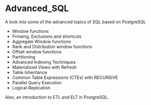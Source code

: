 # Advanced_SQL
A look into some of the advanced topics of SQL based on PostgreSQL
* Window functions
* Frmaing, Exclusions and shortcuts
* Aggregate Window functions
* Rank and Distribution window functions
* Offset window functions
* Partitioning
* Advanced Indexing Techniques
* Materialized Views with Refresh
* Table Inheritance
* Common Table Expressions (CTEs) with RECURSIVE
* Parallel Query Execution
* Logical Replication

Also, an introduction to ETL and ELT in PostgreSQL.
